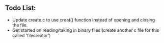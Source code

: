 ## Todo List:
- Update create.c to use creat() function instead of opening and closing the file.
- Get started on reading/taking in binary files (create another c file for this called 'filecreator')
